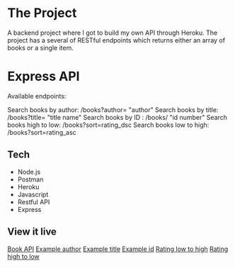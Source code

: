 # The Project

A backend project where I got to build my own API through Heroku. 
The project has a several of RESTful endpoints which returns either an array of books or a single item. 

# Express API

Available endpoints:

Search books by author: /books?author= "author"
Search books by title: /books?title= "title name"
Search books by ID : /books/ "id number"
Search books high to low: /books?sort=rating_dsc
Search books low to high: /books?sort=rating_asc 

## Tech

* Node.js
* Postman
* Heroku
* Javascript
* Restful API
* Express

## View it live

[Book API](https://andrea-books-api.herokuapp.com/)
[Example author](https://andrea-books-api.herokuapp.com/books?author=douglas)
[Example title](https://andrea-books-api.herokuapp.com/books?title=harry)
[Example id](https://andrea-books-api.herokuapp.com/books/524)
[Rating low to high](https://andrea-books-api.herokuapp.com/books?sort=rating_asc)
[Rating high to low](https://andrea-books-api.herokuapp.com/books?sort=rating_dsc)

